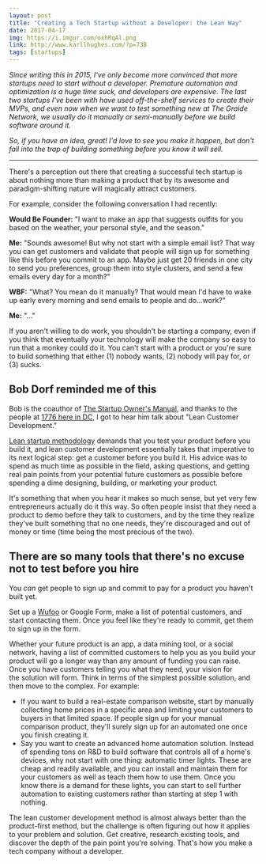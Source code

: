 ```yaml
---
layout: post
title: "Creating a Tech Startup without a Developer: the Lean Way"
date: 2017-04-17
img: https://i.imgur.com/oxhRqAl.png
link: http://www.karllhughes.com/?p=738
tags: [startups]
---
```

*Since writing this in 2015, I've only become more convinced that more startups need to start without a developer. Premature automation and optimization is a huge time suck, and developers are expensive. The last two startups I've been with have used off-the-shelf services to create their MVPs, and even now when we want to test something new at The Graide Network, we usually do it manually or semi-manually before we build software around it.*

*So, if you have an idea, great! I'd love to see you make it happen, but don't fall into the trap of building something before you know it will sell.*

-----

There's a perception out there that creating a successful tech startup is about nothing more than making a product that by its awesome and paradigm-shifting nature will magically attract customers.

For example, consider the following conversation I had recently:

**Would Be Founder:** "I want to make an app that suggests outfits for you based on the weather, your personal style, and the season."

**Me:** "Sounds awesome! But why not start with a simple email list? That way you can get customers and validate that people will sign up for something like this before you commit to an app. Maybe just get 20 friends in one city to send you preferences, group them into style clusters, and send a few emails every day for a month?" 

**WBF:** "What? You mean do it manually? That would mean I'd have to wake up early every morning and send emails to people and do...work?"

**Me:** "..."

If you aren't willing to do work, you shouldn't be starting a company, even if you think that eventually your technology will make the company so easy to run that a monkey could do it. You can't start with a product or you're sure to build something that either (1) nobody wants, (2) nobody will pay for, or (3) sucks.

## Bob Dorf reminded me of this

Bob is the coauthor of [The Startup Owner's Manual](http://amzn.to/1IEefBk), and thanks to the people at [1776 here in DC](http://www.1776.vc/), I got to hear him talk about "Lean Customer Development."

[Lean startup methodology](http://amzn.to/1B0iIrv) demands that you test your product before you build it, and lean customer development essentially takes that imperative to its next logical step: get a customer before you build it. His advice was to spend as much time as possible in the field, asking questions, and getting real pain points from your potential future customers as possible before spending a dime designing, building, or marketing your product. 

It's something that when you hear it makes so much sense, but yet very few entrepreneurs actually do it this way. So often people insist that they need a product to demo before they talk to customers, and by the time they realize they've built something that no one needs, they're discouraged and out of money or time (time being the most precious of the two).

## There are so many tools that there's no excuse not to test before you hire

You _can_ get people to sign up and commit to pay for a product you haven't built yet.

Set up a [Wufoo](http://www.wufoo.com/) or Google Form, make a list of potential customers, and start contacting them. Once you feel like they're ready to commit, get them to sign up in the form.

Whether your future product is an app, a data mining tool, or a social network, having a list of committed customers to help you as you build your product will go a longer way than any amount of funding you can raise. Once you have customers telling you what they need, your vision for the solution will form. Think in terms of the simplest possible solution, and then move to the complex. For example:

- If you want to build a real-estate comparison website, start by manually collecting home prices in a specific area and limiting your customers to buyers in that limited space. If people sign up for your manual comparison product, they'll surely sign up for an automated one once you finish creating it.
- Say you want to create an advanced home automation solution. Instead of spending tons on R&D to build software that controls all of a home's devices, why not start with one thing: automatic timer lights. These are cheap and readily available, and you can install and maintain them for your customers as well as teach them how to use them. Once you know there is a demand for these lights, you can start to sell further automation to existing customers rather than starting at step 1 with nothing.

The lean customer development method is almost always better than the product-first method, but the challenge is often figuring out how it applies to your problem and solution. Get creative, research existing tools, and discover the depth of the pain point you're solving. That's how you make a tech company without a developer.
